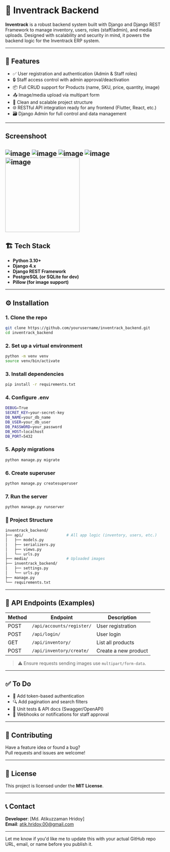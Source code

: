 # 🧠 Inventrack Backend

**Inventrack** is a robust backend system built with Django and Django REST Framework to manage inventory, users, roles (staff/admin), and media uploads. Designed with scalability and security in mind, it powers the backend logic for the Inventrack ERP system.

---

## 🚀 Features

- ✅ User registration and authentication (Admin & Staff roles)
- 🔒 Staff access control with admin approval/deactivation
- 📦 Full CRUD support for Products (name, SKU, price, quantity, image)
- 📤 Image/media upload via multipart form
- 🧾 Clean and scalable project structure
- 🌐 RESTful API integration ready for any frontend (Flutter, React, etc.)
- 🗃️ Django Admin for full control and data management

---
## Screenshoot 
![image](https://github.com/user-attachments/assets/470446a5-68a3-4479-8b6d-112d1c46ca09)
![image](https://github.com/user-attachments/assets/c935406e-a4ad-4fc6-a0d6-ebd229fc90e5)
![image](https://github.com/user-attachments/assets/0e6e2fc0-104e-4969-a456-54922708936a)
![image](https://github.com/user-attachments/assets/5a3b6cc5-9378-4708-9098-e3603b10d74b)
<img width="235" alt="image" src="https://github.com/user-attachments/assets/83462c6e-619d-4173-884b-1e9cabcc7945" />
---


## 🏗️ Tech Stack

- **Python 3.10+**
- **Django 4.x**
- **Django REST Framework**
- **PostgreSQL (or SQLite for dev)**
- **Pillow (for image support)**

---

## ⚙️ Installation


### 1. Clone the repo

```bash
git clone https://github.com/yourusername/inventrack_backend.git
cd inventrack_backend
```

### 2. Set up a virtual environment 

```bash
python -m venv venv 
source venv/bin/activate
``` 
### 3. Install dependencies
``` bash
pip install -r requirements.txt
```
### 4. Configure .env
```bash
DEBUG=True
SECRET_KEY=your-secret-key
DB_NAME=your_db_name
DB_USER=your_db_user
DB_PASSWORD=your_password
DB_HOST=localhost
DB_PORT=5432
```
### 5. Apply migrations
```bash
python manage.py migrate
```

### 6. Create superuser
```bash
python manage.py createsuperuser
```

### 7. Run the server
```bash
python manage.py runserver
```
### 📁 Project Structure

```bash
inventrack_backend/
├── api/                   # All app logic (inventory, users, etc.)
│   ├── models.py
│   ├── serializers.py
│   ├── views.py
│   └── urls.py
├── media/                 # Uploaded images
├── inventrack_backend/
│   ├── settings.py
│   └── urls.py
├── manage.py
└── requirements.txt
```
---
## 📡 API Endpoints (Examples)

| Method | Endpoint                  | Description         |
|--------|---------------------------|---------------------|
| POST   | `/api/accounts/register/` | User registration   |
| POST   | `/api/login/`             | User login          |
| GET    | `/api/inventory/`         | List all products   |
| POST   | `/api/inventory/create/`  | Create a new product|

> ⚠️ Ensure requests sending images use `multipart/form-data`.
---
## ✅ To Do

- 🔐 Add token-based authentication  
- 🔍 Add pagination and search filters  
- 🧪 Unit tests & API docs (Swagger/OpenAPI)  
- 🔔 Webhooks or notifications for staff approval  

---

## 💬 Contributing

Have a feature idea or found a bug?  
Pull requests and issues are welcome!

---

## 📝 License

This project is licensed under the **MIT License**.

---

## 📞 Contact

**Developer**: [Md. Atikuzzaman Hridoy]  
**Email**: atik.hridoy.00@gmail.com  




---

Let me know if you'd like me to update this with your actual GitHub repo URL, email, or name before you publish it.



